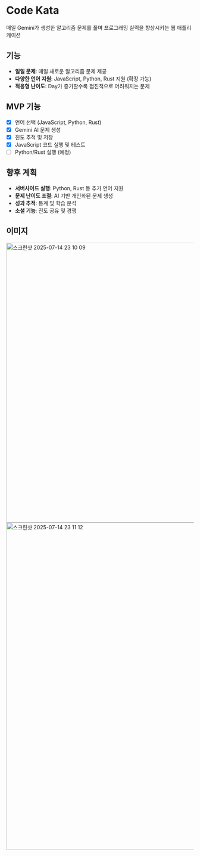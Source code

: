 # Code Kata

매일 Gemini가 생성한 알고리즘 문제를 풀며 프로그래밍 실력을 향상시키는 웹 애플리케이션

## 기능

- **일일 문제**: 매일 새로운 알고리즘 문제 제공
- **다양한 언어 지원**: JavaScript, Python, Rust 지원 (확장 가능)
- **적응형 난이도**: Day가 증가할수록 점진적으로 어려워지는 문제

## MVP 기능

- [x] 언어 선택 (JavaScript, Python, Rust)
- [x] Gemini AI 문제 생성
- [x] 진도 추적 및 저장
- [x] JavaScript 코드 실행 및 테스트
- [ ] Python/Rust 실행 (예정)

## 향후 계획

- **서버사이드 실행**: Python, Rust 등 추가 언어 지원
- **문제 난이도 조절**: AI 기반 개인화된 문제 생성
- **성과 추적**: 통계 및 학습 분석
- **소셜 기능**: 진도 공유 및 경쟁

## 이미지
<img width="760" height="751" alt="스크린샷 2025-07-14 23 10 09" src="https://github.com/user-attachments/assets/dbe58dd6-75cd-4676-8f68-c453792ea903" />
<img width="1318" height="878" alt="스크린샷 2025-07-14 23 11 12" src="https://github.com/user-attachments/assets/91833df9-fbf1-4e2a-ac1f-1502fe65adc4" />
